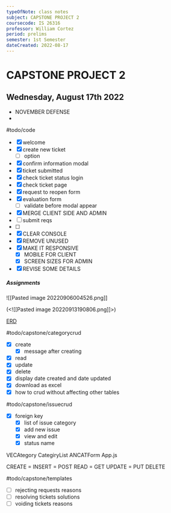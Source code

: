 ```yaml
---
typeOfNote: class notes
subject: CAPSTONE PROJECT 2
coursecode: IS 26316
professor: William Cortez
period: prelims
semester: 1st Semester
dateCreated: 2022-08-17
---
```

# CAPSTONE PROJECT 2

## Wednesday, August 17th 2022
- NOVEMBER DEFENSE
- 

#todo/code
- [x] welcome
- [x] create new ticket
	- [ ] option
- [x] confirm information modal
- [x] ticket submitted 
- [x] check ticket status login
- [x] check ticket page
- [x] request to reopen form
- [x] evaluation form
	- [ ] validate before modal appear
- [x] MERGE CLIENT SIDE AND ADMIN
- [ ] submit reqs
- [ ] 
- [x] CLEAR CONSOLE
- [x] REMOVE UNUSED
- [x] MAKE IT RESPONSIVE
	- [x] MOBILE FOR CLIENT
	- [x] SCREEN SIZES FOR ADMIN
- [x] REVISE SOME DETAILS
#####  Assignments 




![[Pasted image 20220906004526.png]]

(<![[Pasted image 20220913190806.png]]>)

[ERD](https://lucid.app/lucidchart/8036b0ce-05aa-4754-b393-2257d8792f06/edit?invitationId=inv_ef173665-e563-4281-b984-eb1b21d1d186&page=0_0#)


#todo/capstone/categorycrud 
- [x] create
    - [x] message after creating
- [x] read
- [x] update
- [x] delete
- [x] display date created and date updated
- [x] download as excel
- [x] how to crud without affecting other tables

#todo/capstone/issuecrud 
- [x] foreign key
    - [x] list of issue category
    - [x] add new issue
    - [x] view and edit 
    - [x] status name

VECAtegory
CategiryList
ANCATForm
App.js


CREATE = INSERT = POST
READ = GET
UPDATE = PUT 
DELETE 


#todo/capstone/templates
- [ ] rejecting requests reasons
- [ ] resolving tickets solutions
- [ ] voiding tickets reasons